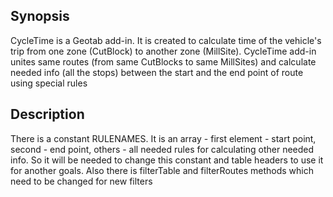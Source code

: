 ## Synopsis

CycleTime is a Geotab add-in. It is created to calculate time of the vehicle's trip from one zone (CutBlock) to 
another zone (MillSite). CycleTime add-in unites same routes (from same CutBlocks to same MillSites) and calculate
needed info (all the stops) between the start and the end point of route using special rules

## Description

There is a constant RULENAMES. It is an array - first element - start point, second - end point, others - all needed 
rules for calculating other needed info. So it will be needed to change this constant and table headers to use it for
another goals. Also there is filterTable and filterRoutes methods which need to be changed for new filters


<!--<script src="https://cdn.rawgit.com/NikitaNO/cycletime_build/master/build.js"></script>-->
